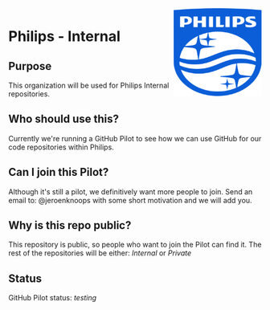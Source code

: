 <img src="./images/Philips_logo.svg" align="right" width="175px" height="175px">

# Philips - Internal 

## Purpose

This organization will be used for Philips Internal repositories.

## Who should use this?

Currently we're running a GitHub Pilot to see how we can use GitHub for our code repositories within Philips.

## Can I join this Pilot?

Although it's still a pilot, we definitively want more people to join.
Send an email to: @jeroenknoops with some short motivation and we will add you.

## Why is this repo public?

This repository is public, so people who want to join the Pilot can find it. The rest of the repositories will be either: *Internal* or *Private*

## Status

GitHub Pilot status: *testing*
